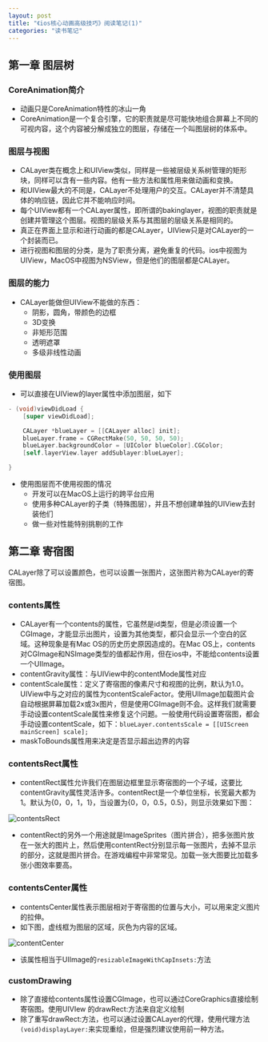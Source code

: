 ```yaml
---
layout: post
title: "《ios核心动画高级技巧》阅读笔记(1)"
categories: "读书笔记"
---
```

## 第一章 图层树

### CoreAnimation简介

* 动画只是CoreAnimation特性的冰山一角
* CoreAnimation是一个复合引擎，它的职责就是尽可能快地组合屏幕上不同的可视内容，这个内容被分解成独立的图层，存储在一个叫图层树的体系中。

### 图层与视图

* CALayer类在概念上和UIView类似，同样是一些被层级关系树管理的矩形块，同样可以含有一些内容。他有一些方法和属性用来做动画和变换。
* 和UIView最大的不同是，CALayer不处理用户的交互。CALayer并不清楚具体的响应链，因此它并不能响应时间。
* 每个UIView都有一个CALayer属性，即所谓的bakinglayer，视图的职责就是创建并管理这个图层。视图的层级关系与其图层的层级关系是相同的。
* 真正在界面上显示和进行动画的都是CALayer，UIView只是对CALayer的一个封装而已。
* 进行视图和图层的分类，是为了职责分离，避免重复的代码。ios中视图为UIView，MacOS中视图为NSView，但是他们的图层都是CALayer。

### 图层的能力

* CALayer能做但UIView不能做的东西：
    * 阴影，圆角，带颜色的边框
    * 3D变换
    * 非矩形范围
    * 透明遮罩
    * 多级非线性动画

### 使用图层

* 可以直接在UIView的layer属性中添加图层，如下

```objectivec
- (void)viewDidLoad {
    [super viewDidLoad];

    CALayer *blueLayer = [[CALayer alloc] init];
    blueLayer.frame = CGRectMake(50, 50, 50, 50);
    blueLayer.backgroundColor = [UIColor blueColor].CGColor;
    [self.layerView.layer addSublayer:blueLayer];

}
```
* 使用图层而不使用视图的情况
    * 开发可以在MacOS上运行的跨平台应用
    * 使用多种CALayer的子类（特殊图层），并且不想创建单独的UIView去封装他们
    * 做一些对性能特别挑剔的工作

## 第二章 寄宿图

CALayer除了可以设置颜色，也可以设置一张图片，这张图片称为CALayer的寄宿图。

### contents属性

* CALayer有一个contents的属性，它虽然是id类型，但是必须设置一个CGImage，才能显示出图片，设置为其他类型，都只会显示一个空白的区域。这种现象是有Mac OS的历史历史原因造成的。在Mac OS上，contents对CGImage和NSImage类型的值都起作用，但在ios中，不能给contents设置一个UIImage。
* contentGravity属性：与UIView中的contentMode属性对应
* contentScale属性：定义了寄宿图的像素尺寸和视图的比例，默认为1.0。UIView中与之对应的属性为contentScaleFactor。使用UIImage加载图片会自动根据屏幕加载2x或3x图片，但是使用CGImage则不会。这样我们就需要手动设置contentScale属性来修复这个问题。一般使用代码设置寄宿图，都会手动设置contentScale，如下：`blueLayer.contentsScale = [[UIScreen mainScreen] scale];`
* maskToBounds属性用来决定是否显示超出边界的内容

### contentsRect属性

* contentRect属性允许我们在图层边框里显示寄宿图的一个子域，这要比contentGravity属性灵活许多。contentRect是一个单位坐标，长宽最大都为1。默认为{0，0，1，1}，当设置为{0，0，0.5，0.5}，则显示效果如下图：

![contentsRect](http://oldblog.shicishuzhai.com/004ddacd5a9506600889fc2c32686262.png)

* contentRect的另外一个用途就是ImageSprites（图片拼合），把多张图片放在一张大的图片上，然后使用contentRect分别显示每一张图片，去掉不显示的部分，这就是图片拼合。在游戏编程中非常常见。加载一张大图要比加载多张小图效率要高。

### contentsCenter属性

* contentsCenter属性表示图层相对于寄宿图的位置与大小，可以用来定义图片的拉伸。
* 如下图，虚线框为图层的区域，灰色为内容的区域。

![contentCenter](http://oldblog.shicishuzhai.com/01278b2b759e5b3c5fc5ae2a961a71ee.png)

* 该属性相当于UIImage的`resizableImageWithCapInsets:`方法


### customDrawing

* 除了直接给contents属性设置CGImage，也可以通过CoreGraphics直接绘制寄宿图。使用UIVIew 的drawRect:方法来自定义绘制
* 除了重写drawRect:方法，也可以通过设置CALayer的代理，使用代理方法`(void)displayLayer:`来实现重绘，但是强烈建议使用前一种方法。

